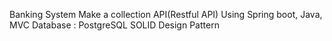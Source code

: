 Banking System
Make a collection API(Restful API)
Using Spring boot, Java, MVC
Database :  PostgreSQL
SOLID Design Pattern 
